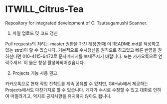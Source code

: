 # ITWILL_Citrus-Tea
Repository for integrated development of O. Tsutsugamushi Scanner.

1. 파일 업로드 및 코드 갱신

Pull requests의 처리는 master 권한을 가진 계정(현재 이 README.md를 작성하고있는 strz)이 할 수 있습니다. 기본적으로 수시갱신을 원칙으로 하고있고
빠른 반영을 원하신다면 010-4115-6472로 문자메시지를 보내주시기 바랍니다. 또는 카카오톡으로 연락주세요. 이 둘은 항상 활성화되어있습니다.

2. Projects 기능 사용 권고

카카오톡으로 현재 작업 진척도를 계속 공유할 수 있지만, GitHub에서 제공하는 Projects에서도 마찬가지로 할 수 있습니다. 게다가 수시로 수정할 수 있고
대화로 인하여 떠밀려가고, 억지로 공지사항을 유지하지 않아도 됍니다.
